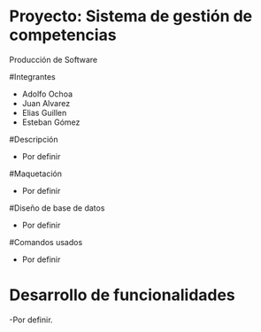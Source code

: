 # Proyecto: Sistema de gestión de competencias
  Producción de Software


#Integrantes
   - Adolfo Ochoa
   - Juan Alvarez
   - Elias Guillen
   - Esteban Gómez

  
#Descripción
  - Por definir

#Maquetación
  - Por definir
  
#Diseño de base de datos
  - Por definir
  
#Comandos usados
  - Por definir

# Desarrollo de funcionalidades
  -Por definir.
